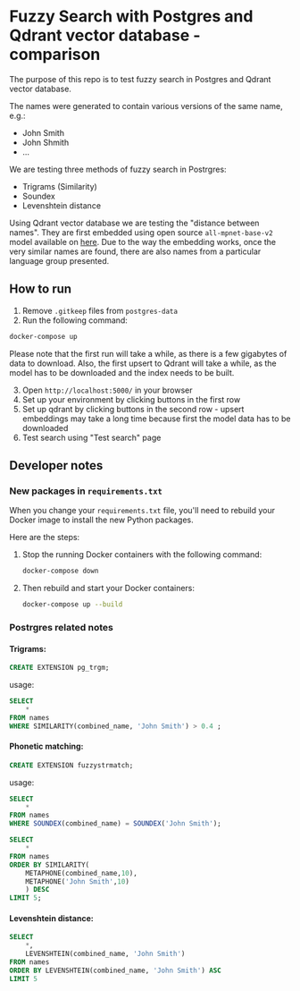 # Fuzzy Search with Postgres and Qdrant vector database - comparison

The purpose of this repo is to test fuzzy search in Postgres and Qdrant vector database.

The names were generated to contain various versions of the same name, e.g.: 
- John Smith
- John Shmith
- ...

We are testing three methods of fuzzy search in Postrgres:
- Trigrams (Similarity)
- Soundex
- Levenshtein distance

Using Qdrant vector database we are testing the "distance between names".
They are first embedded using open source `all-mpnet-base-v2` model available on [here](https://huggingface.co/sentence-transformers/all-mpnet-base-v2).
Due to the way the embedding works, once the very similar names are found, there 
are also names from a particular language group presented. 

## How to run

1. Remove `.gitkeep` files from `postgres-data`
2. Run the following command:

```bash
docker-compose up
```

Please note that the first run will take a while, 
as there is a few gigabytes of data to download. Also, the first
upsert to Qdrant will take a while, as the model has to be
downloaded and the index needs to be built.

3. Open `http://localhost:5000/` in your browser
4. Set up your environment by clicking buttons in the first row
5. Set up qdrant by clicking buttons in the second row - upsert embeddings
may take a long time because first the model data has to be downloaded
6. Test search using "Test search" page

## Developer notes

### New packages in `requirements.txt`

When you change your `requirements.txt` file, you'll need to rebuild your Docker image to install the new Python packages. 

Here are the steps:

1. Stop the running Docker containers with the following command:

    ```bash
    docker-compose down
    ```

2. Then rebuild and start your Docker containers:

    ```bash
    docker-compose up --build
    ```

### Postrgres related notes

#### Trigrams:

```sql
CREATE EXTENSION pg_trgm;
```

usage:

```sql
SELECT
	*
FROM names
WHERE SIMILARITY(combined_name, 'John Smith') > 0.4 ;
```

#### Phonetic matching:

```sql
CREATE EXTENSION fuzzystrmatch;
```

usage: 

```sql
SELECT
	*
FROM names
WHERE SOUNDEX(combined_name) = SOUNDEX('John Smith');
```

```sql
SELECT
	*
FROM names
ORDER BY SIMILARITY(
	METAPHONE(combined_name,10),
    METAPHONE('John Smith',10)
    ) DESC
LIMIT 5;
```

#### Levenshtein distance:

```sql
SELECT
	*,
    LEVENSHTEIN(combined_name, 'John Smith')
FROM names
ORDER BY LEVENSHTEIN(combined_name, 'John Smith') ASC
LIMIT 5
```